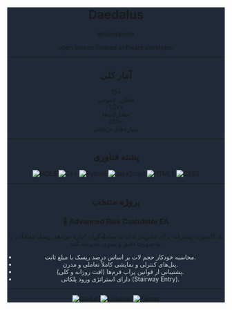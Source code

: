 <div align="center">

<style>
.panel {
background-color: #1F2937; /* bg-gray-800 /
border: 1px solid #374151; / border-gray-700 /
border-radius: 1rem;
padding: 2rem;
width: 90%;
max-width: 800px;
color: #E5E7EB; / text-gray-200 /
font-family: -apple-system, BlinkMacSystemFont, "Segoe UI", Helvetica, Arial, sans-serif, "Apple Color Emoji", "Segoe UI Emoji";
line-height: 1.6;
}
.header h1 {
font-size: 3rem;
font-weight: 700;
margin: 0;
background: linear-gradient(90deg, #38BDF8, #A78BFA);
-webkit-background-clip: text;
-webkit-text-fill-color: transparent;
}
.header .handle {
font-size: 1.25rem;
color: #9CA3AF; / text-gray-400 /
margin-top: 0.25rem;
}
.header .description {
font-size: 1rem;
color: #D1D5DB; / text-gray-300 /
margin-top: 0.5rem;
}
.separator {
border: 0;
height: 1px;
background-image: linear-gradient(to right, rgba(55, 65, 81, 0), rgba(55, 65, 81, 0.75), rgba(55, 65, 81, 0));
margin: 2rem 0;
}
.section-title {
font-size: 1.5rem;
font-weight: 600;
color: #9CA3AF;
margin-bottom: 1.5rem;
text-align: center;
}
.stats-grid {
display: grid;
grid-template-columns: repeat(auto-fit, minmax(150px, 1fr));
gap: 1.5rem;
text-align: center;
}
.stat-item {
background-color: #374151; / bg-gray-700 /
padding: 1rem;
border-radius: 0.75rem;
}
.stat-item .value {
font-size: 2rem;
font-weight: 700;
color: #F9FAFB; / text-gray-50 /
}
.stat-item .label {
font-size: 0.875rem;
color: #9CA3AF;
}
.tech-stack {
display: flex;
flex-wrap: wrap;
justify-content: center;
gap: 1.5rem;
}
.tech-stack img {
height: 40px;
}
.project-card {
background-color: #374151;
border-radius: 0.75rem;
padding: 1.5rem;
text-align: left;
}
.project-card h3 {
font-size: 1.25rem;
font-weight: 600;
color: #38BDF8; / text-cyan-400 */
margin-top: 0;
}
.project-card ul {
padding-left: 1.25rem;
color: #D1D5DB;
}
.socials {
display: flex;
justify-content: center;
gap: 1rem;
}
</style>

<div class="panel">
<!-- Header -->
<div class="header" align="center">
<h1>Daedalus</h1>
<p class="handle">@daedalusfx</p>
<p class="description">open source finance software developer</p>
</div>

<hr class="separator">

<!-- Stats Section -->

<div class="stats-section">
<h2 class="section-title">آمار کلی</h2>
<div class="stats-grid">
<div class="stat-item">
<div class="value">15+</div>
<div class="label">مخازن عمومی</div>
</div>
<div class="stat-item">
<div class="value">1.2k+</div>
<div class="label">مشارکت‌ها</div>
</div>
<div class="stat-item">
<div class="value">250+</div>
<div class="label">ستاره‌های دریافتی</div>
</div>
</div>
</div>

<hr class="separator">

<!-- Tech Stack -->

<div class="tech-section">
<h2 class="section-title">پشته فناوری</h2>
<div class="tech-stack">
<img src="https://www.google.com/search?q=https://img.shields.io/badge/MQL5-0050D0%3Fstyle%3Dfor-the-badge%26logo%3Dmql5%26logoColor%3Dwhite" alt="MQL5">
<img src="https://www.google.com/search?q=https://img.shields.io/badge/C%252B%252B-00599C%3Fstyle%3Dfor-the-badge%26logo%3Dc%252B%252B%26logoColor%3Dwhite" alt="C++">
<img src="https://www.google.com/search?q=https://img.shields.io/badge/Python-3776AB%3Fstyle%3Dfor-the-badge%26logo%3Dpython%26logoColor%3Dwhite" alt="Python">
<img src="https://www.google.com/search?q=https://img.shields.io/badge/JavaScript-F7DF1E%3Fstyle%3Dfor-the-badge%26logo%3Djavascript%26logoColor%3Dblack" alt="JavaScript">
<img src="https://www.google.com/search?q=https://img.shields.io/badge/HTML5-E34F26%3Fstyle%3Dfor-the-badge%26logo%3Dhtml5%26logoColor%3Dwhite" alt="HTML5">
<img src="https://www.google.com/search?q=https://img.shields.io/badge/CSS3-1572B6%3Fstyle%3Dfor-the-badge%26logo%3Dcss3%26logoColor%3Dwhite" alt="CSS3">
</div>
</div>

<hr class="separator">

<!-- Featured Project -->

<div class="project-section">
<h2 class="section-title">پروژه منتخب</h2>
<div class="project-card">
<h3>🚀 Advanced Risk Calculator EA</h3>
<p>یک اکسپرت پیشرفته برای متاتریدر ۵ که به معامله‌گران اجازه می‌دهد ریسک معاملات را به صورت دقیق و بصری مدیریت کنند.</p>
<ul>
<li>محاسبه خودکار حجم لات بر اساس درصد ریسک یا مبلغ ثابت.</li>
<li>پنل‌های کنترلی و نمایشی کاملاً تعاملی و مدرن.</li>
<li>پشتیبانی از قوانین پراپ فرم‌ها (افت روزانه و کلی).</li>
<li>دارای استراتژی ورود پلکانی (Stairway Entry).</li>
</ul>
</div>
</div>

<hr class="separator">

<!-- Socials -->

<div class="socials-section">
<a href="https://github.com/daedalusfx" target="_blank">
<img src="https://www.google.com/search?q=https://img.shields.io/badge/GitHub-100000%3Fstyle%3Dfor-the-badge%26logo%3Dgithub%26logoColor%3Dwhite" alt="GitHub">
</a>
<a href="https://www.google.com/search?q=https://www.linkedin.com/in/your-linkedin-profile" target="_blank">
<img src="https://www.google.com/search?q=https://img.shields.io/badge/LinkedIn-0077B5%3Fstyle%3Dfor-the-badge%26logo%3Dlinkedin%26logoColor%3Dwhite" alt="LinkedIn">
</a>
<a href="https://www.google.com/search?q=https://twitter.com/daedalusfx" target="_blank">
<img src="https://www.google.com/search?q=https://img.shields.io/badge/Twitter-1DA1F2%3Fstyle%3Dfor-the-badge%26logo%3Dtwitter%26logoColor%3Dwhite" alt="Twitter">
</a>
</div>

</div>

</div>

